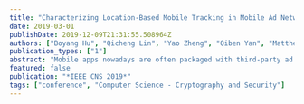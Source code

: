 ```yaml
---
title: "Characterizing Location-Based Mobile Tracking in Mobile Ad Networks"
date: 2019-03-01
publishDate: 2019-12-09T21:31:55.508964Z
authors: ["Boyang Hu", "Qicheng Lin", "Yao Zheng", "Qiben Yan", "Matthew Troglia", "Qingyang Wang"]
publication_types: ["1"]
abstract: "Mobile apps nowadays are often packaged with third-party ad libraries to monetize user data."
featured: false
publication: "*IEEE CNS 2019*"
tags: ["conference", "Computer Science - Cryptography and Security"]
---
```


